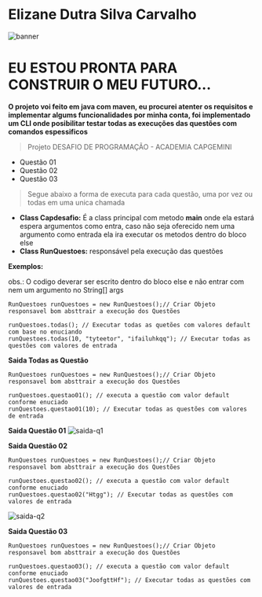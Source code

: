 # Elizane Dutra Silva Carvalho
![banner](https://user-images.githubusercontent.com/98763411/154823112-3cf7f26b-6893-434f-bce7-652395cb4633.png)

# EU ESTOU PRONTA PARA CONSTRUIR O MEU FUTURO...

**O projeto voi feito em java com maven, eu procurei atenter os requisitos e implementar algums funcionalidades por minha conta, foi implementado um CLI onde posibilitar testar todas as execuções das questões com comandos espessificos** 

> Projeto DESAFIO DE PROGRAMAÇÃO - ACADEMIA CAPGEMINI
* Questão 01
* Questão 02
* Questão 03

> Segue abaixo a forma de executa para cada questão, uma por vez ou todas em uma unica chamada

* **Class Capdesafio:** É a class principal com metodo **main** onde ela estará espera argumentos como entra, caso não seja oferecido nem uma argumento como entrada ela ira executar os metodos dentro do bloco else
* **Class RunQuestoes:** responsável pela execução das questões

**Exemplos:**
<p>obs.: O codigo deverar ser escrito dentro do bloco else e não entrar com nem um argumento no String[] args</p>

```
RunQuestoes runQuestoes = new RunQuestoes();// Criar Objeto responsavel bom absttrair a execução dos Questões
            
runQuestoes.todas(); // Executar todas as quetões com valores default com base no enuciando 
runQuestoes.todas(10, "tyteetor", "ifailuhkqq"); // Executar todas as questões com valores de entrada
```
**Saida Todas as Questão**

```
RunQuestoes runQuestoes = new RunQuestoes();// Criar Objeto responsavel bom absttrair a execução dos Questões
                        
runQuestoes.questao01(); // executa a questão com valor default conforme enuciado
runQuestoes.questao01(10); // Executar todas as questões com valores de entrada

```


**Saida Questão 01**
![saida-q1](https://user-images.githubusercontent.com/98763411/154825129-b22d35ee-f420-4d32-899f-b8804dddaacc.png)


**Saida Questão 02**
```
RunQuestoes runQuestoes = new RunQuestoes();// Criar Objeto responsavel bom absttrair a execução dos Questões

runQuestoes.questao02(); // executa a questão com valor default conforme enuciado
runQuestoes.questao02("Htgg"); // Executar todas as questões com valores de entrada

```  
![saida-q2](https://user-images.githubusercontent.com/98763411/154825203-55813821-556b-4603-9376-5c1c3a29f301.png)


**Saida Questão 03**
```
RunQuestoes runQuestoes = new RunQuestoes();// Criar Objeto responsavel bom absttrair a execução dos Questões

runQuestoes.questao03(); // executa a questão com valor default conforme enuciado
runQuestoes.questao03("JoofgttHf"); // Executar todas as questões com valores de entrada

```  

 


